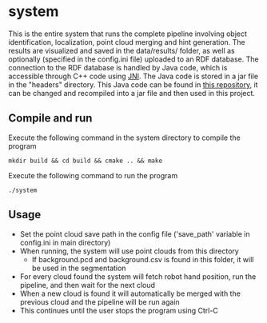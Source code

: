# system
This is the entire system that runs the complete pipeline involving object identification, localization, point cloud merging and hint generation. The results are visualized and saved in the data/results/ folder, as well as optionally (specified in the config.ini file) uploaded to an RDF database. The connection to the RDF database is handled by Java code, which is accessible through C++ code using [JNI](https://docs.oracle.com/javase/8/docs/technotes/guides/jni/). The Java code is stored in a jar file in the "headers" directory. This Java code can be found in [this repository](https://github.com/Andreas93S/rdf4j_project), it can be changed and recompiled into a jar file and then used in this project. 

## Compile and run
Execute the following command in the system directory to compile the program
```
mkdir build && cd build && cmake .. && make
```
Execute the following command to run the program
```
./system
```

## Usage
* Set the point cloud save path in the config file ('save_path' variable in config.ini in main directory)
* When running, the system will use point clouds from this directory
	* If background.pcd and background.csv is found in this folder, it will be used in the segmentation
* For every cloud found the system will fetch robot hand position, run the pipeline, and then wait for the next cloud
* When a new cloud is found it will automatically be merged with the previous cloud and the pipeline will be run again
* This continues until the user stops the program using Ctrl-C

